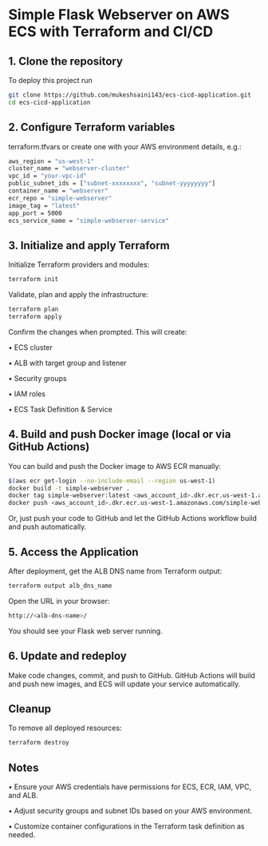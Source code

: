 
# Simple Flask Webserver on AWS ECS with Terraform and CI/CD
## 1. Clone the repository

To deploy this project run

```bash
git clone https://github.com/mukeshsaini143/ecs-cicd-application.git
cd ecs-cicd-application

```
## 2. Configure Terraform variables

terraform.tfvars or create one with your AWS environment details, e.g.:

```bash
aws_region = "us-west-1"
cluster_name = "webserver-cluster"
vpc_id = "your-vpc-id"
public_subnet_ids = ["subnet-xxxxxxxx", "subnet-yyyyyyyy"]
container_name = "webserver"
ecr_repo = "simple-webserver"
image_tag = "latest"
app_port = 5000
ecs_service_name = "simple-webserver-service"


```
## 3. Initialize and apply Terraform

Initialize Terraform providers and modules:

```bash
terraform init

```
Validate, plan and apply the infrastructure:

```bash
terraform plan
terraform apply

```
Confirm the changes when prompted.
This will create:

•	ECS cluster

•	ALB with target group and listener

•	Security groups

•	IAM roles

•	ECS Task Definition & Service

## 4. Build and push Docker image (local or via GitHub Actions)
You can build and push the Docker image to AWS ECR manually:

```bash
$(aws ecr get-login --no-include-email --region us-west-1)
docker build -t simple-webserver .
docker tag simple-webserver:latest <aws_account_id>.dkr.ecr.us-west-1.amazonaws.com/simple-webserver:latest
docker push <aws_account_id>.dkr.ecr.us-west-1.amazonaws.com/simple-webserver:latest

```
Or, just push your code to GitHub and let the GitHub Actions workflow build and push automatically.
## 5. Access the Application
After deployment, get the ALB DNS name from Terraform output:
```bash
terraform output alb_dns_name
```
Open the URL in your browser:
```bash
http://<alb-dns-name>/
```
You should see your Flask web server running.
## 6. Update and redeploy
Make code changes, commit, and push to GitHub. GitHub Actions will build and push new images, and ECS will update your service automatically.
## Cleanup
To remove all deployed resources:
```bash
terraform destroy
```
## Notes
•	Ensure your AWS credentials have permissions for ECS, ECR, IAM, VPC, and ALB.

•	Adjust security groups and subnet IDs based on your AWS environment.

•	Customize container configurations in the Terraform task definition as needed.


